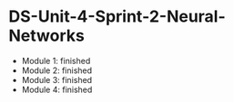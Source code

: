 # DS-Unit-4-Sprint-2-Neural-Networks

- Module 1: finished
- Module 2: finished
- Module 3: finished
- Module 4: finished
